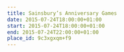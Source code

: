 ```yaml
---
title: Sainsbury’s Anniversary Games
date: 2015-07-24T18:00:00+01:00
start: 2015-07-24T18:00:00+01:00
end: 2015-07-24T22:00:00+01:00
place_id: 9c3xgxqm+f9
---
```

